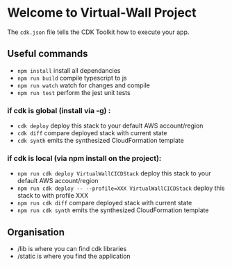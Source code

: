 # Welcome to Virtual-Wall Project

The `cdk.json` file tells the CDK Toolkit how to execute your app.

## Useful commands
 * `npm install`     install all dependancies
 * `npm run build`   compile typescript to js
 * `npm run watch`   watch for changes and compile
 * `npm run test`    perform the jest unit tests
### if cdk is global (install via -g) :
 * `cdk deploy`      deploy this stack to your default AWS account/region
 * `cdk diff`        compare deployed stack with current state
 * `cdk synth`       emits the synthesized CloudFormation template
### if cdk is local (via npm install on the project):
 * `npm run cdk deploy VirtualWallCICDStack`                         deploy this stack to your default AWS account/region
 * `npm run cdk deploy -- --profile=XXX VirtualWallCICDStack`      deploy this stack to with profile XXX
 * `npm run cdk diff`                                                compare deployed stack with current state
 * `npm run cdk synth`                                               emits the synthesized CloudFormation template

## Organisation

 * /lib is where you can find cdk libraries
 * /static is where you find the application
